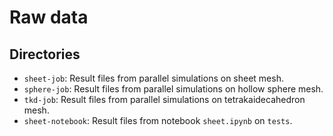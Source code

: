 # Raw data

## Directories

- `sheet-job`: Result files from parallel simulations on sheet mesh.
- `sphere-job`: Result files from parallel simulations on hollow sphere mesh.
- `tkd-job`: Result files from parallel simulations on tetrakaidecahedron mesh.
- `sheet-notebook`: Result files from notebook `sheet.ipynb` on `tests`.